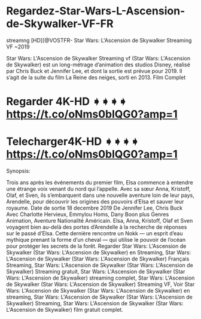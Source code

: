 #  Regardez-Star-Wars-L-Ascension-de-Skywalker-VF-FR

streamng [HD][@VOSTFR- Star Wars: L'Ascension de Skywalker Streaming VF ~2019

Star Wars: L'Ascension de Skywalker Streaming vf (Star Wars: L'Ascension de Skywalker) est un long-métrage d’animation des studios Disney, réalisé par Chris Buck et Jennifer Lee, et dont la sortie est prévue pour 2019. Il s’agit de la suite du film La Reine des neiges, sorti en 2013. Film Complet

# Regarder 4K-HD ➧➧➧➧ https://t.co/oNms0blQG0?amp=1

# Telecharger4K-HD ➧➧➧➧ https://t.co/oNms0blQG0?amp=1

Synopsis:

Trois ans après les événements du premier film, Elsa commence à entendre une étrange voix venant du nord qui l’appelle. Avec sa sœur Anna, Kristoff, Olaf, et Sven, ils s’embarquent dans une nouvelle aventure loin de leur pays, Arendelle, pour découvrir les origines des pouvoirs d’Elsa et sauver leur royaume. Date de sortie 18 decembre 2019 De Jennifer Lee, Chris Buck Avec Charlotte Hervieux, Emmylou Homs, Dany Boon plus Genres Animation, Aventure Nationalité Américain. Elsa, Anna, Kristoff, Olaf et Sven voyagent bien au-delà des portes d’Arendelle à la recherche de réponses sur le passé d’Elsa. Cette dernière rencontre un Nokk — un esprit d’eau mythique prenant la forme d’un cheval — qui utilise le pouvoir de l’océan pour protéger les secrets de la forêt. Regarder Star Wars: L'Ascension de Skywalker (Star Wars: L'Ascension de Skywalker) en Streaming, Star Wars: L'Ascension de Skywalker (Star Wars: L'Ascension de Skywalker) Français Streaming, Star Wars: L'Ascension de Skywalker (Star Wars: L'Ascension de Skywalker) Streaming gratuit, Star Wars: L'Ascension de Skywalker (Star Wars: L'Ascension de Skywalker) streaming complet, Star Wars: L'Ascension de Skywalker (Star Wars: L'Ascension de Skywalker) Streaming VF, Voir Star Wars: L'Ascension de Skywalker (Star Wars: L'Ascension de Skywalker) en streaming, Star Wars: L'Ascension de Skywalker (Star Wars: L'Ascension de Skywalker) Streaming, Star Wars: L'Ascension de Skywalker (Star Wars: L'Ascension de Skywalker) film gratuit complet.
